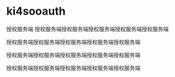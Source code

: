 ki4sooauth
==========

授权服务端
授权服务端授权服务端授权服务端授权服务端授权服务端

授权服务端授权服务端授权服务端授权服务端授权服务端

授权服务端授权服务端授权服务端授权服务端授权服务端

授权服务端授权服务端授权服务端授权服务端授权服务端
